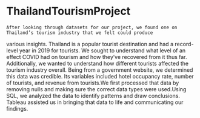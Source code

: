 # ThailandTourismProject
    
    After looking through datasets for our project, we found one on Thailand’s tourism industry that we felt could produce
various insights. Thailand is a popular tourist destination and had a record-level year in 2019 for tourists. We sought to
understand what level of an effect COVID had on tourism and how they’ve recovered from it thus far. Additionally, we
wanted to understand how different tourists affected the tourism industry overall.
    Being from a government website, we determined this data was credible. Its variables included hotel occupancy rate,
number of tourists, and revenue from tourists.We first processed that data by removing nulls and making sure the
correct data types were used.Using SQL, we analyzed the data to identify patterns and draw conclusions. Tableau assisted
us in bringing that data to life and communicating our findings.
